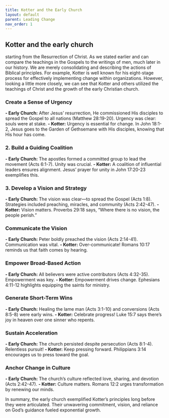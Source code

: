 ```yaml
---
title: Kotter and the Early Church
layout: default 
parent: Leading Change
nav_order: 1
---
```



## Kotter and the early church

starting from the Resurrection of Christ. As we stated earlier and can compare the teachings in the Gospels to the writings of men, much later in our history. We are merely consolidating and describing the actions of Biblical principles. For example, Kotter is well known for his eight-stage process for effectively implementing change within organizations. However, looking a little more closely, we can see that Kotter and others utilized the teachings of Christ and the growth of the early Christian church.

### Create a Sense of Urgency

**- Early Church:** After Jesus’ resurrection, He commissioned His disciples to spread the Gospel to all nations (Matthew 28:19-20). Urgency was clear: souls were at stake.
**- Kotter:** Urgency is essential for change. In John 18:1-2, Jesus goes to the Garden of Gethsemane with His disciples, knowing that His hour has come.

### 2. Build a Guiding Coalition

**- Early Church:** The apostles formed a committed group to lead the movement (Acts 6:1-7). Unity was crucial.
**- Kotter:** A coalition of influential leaders ensures alignment. Jesus’ prayer for unity in John 17:20-23 exemplifies this.

### 3. Develop a Vision and Strategy

**- Early Church:** The vision was clear—to spread the Gospel (Acts 1:8). Strategies included preaching, miracles, and community (Acts 2:42-47).
**- Kotter:** Vision matters. Proverbs 29:18 says, “Where there is no vision, the people perish.”

### Communicate the Vision

**- Early Church:** Peter boldly preached the vision (Acts 2:14-41). Communication was vital.
**- Kotter:** Over-communicate! Romans 10:17 reminds us that faith comes by hearing.

### Empower Broad-Based Action

**- Early Church:** All believers were active contributors (Acts 4:32-35). Empowerment was key.
**- Kotter:** Empowerment drives change. Ephesians 4:11-12 highlights equipping the saints for ministry.

### Generate Short-Term Wins

**- Early Church:** Healing the lame man (Acts 3:1-10) and conversions (Acts 8:5-8) were early wins.
**- Kotter:** Celebrate progress! Luke 15:7 says there’s joy in heaven over one sinner who repents.

### Sustain Acceleration

**- Early Church:** The church persisted despite persecution (Acts 8:1-4). Relentless pursuit!
**- Kotter:** Keep pressing forward. Philippians 3:14 encourages us to press toward the goal.

### Anchor Change in Culture

**- Early Church:** The church’s culture reflected love, sharing, and devotion (Acts 2:42-47).
**- Kotter:** Culture matters. Romans 12:2 urges transformation by renewing our minds.

In summary, the early church exemplified Kotter’s principles long before they were articulated. Their unwavering commitment, vision, and reliance on God’s guidance fueled exponential growth.
